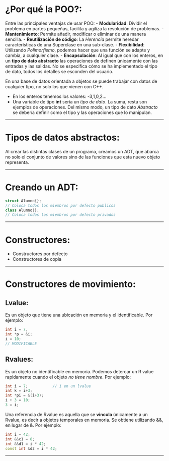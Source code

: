 # ¿Por qué la POO?:
Entre las principales ventajas de usar POO:
	- **Modularidad**: Dividir el problema en partes pequeñas, facilita y agiliza la resolución de problemas.
	- **Mantenimiento**: Permite añadir, modificar o eliminar de una manera sencilla.
	- **Reutilización de código**: La _Herencia_ permite heredar características de una Superclase en una sub-clase.
	- **Flexibilidad**: Utilizando _Polimorfismo_, podemos hacer que una función se adapte y cambia, a cualquier clase.
	- **Encapsulación**: Al igual que con los enteros, en un **tipo de dato abstracto** las operaciones de definen únicamente con las entradas y las salidas. No se especifica cómo se ha implementado el tipo de dato, todos los detalles se esconden del usuario.

En una base de datos orientada a objetos se puede trabajar con datos de cualquier tipo, no solo los que vienen con C++.
- En los enteros tenemos los valores: -3,1,0,2...
- Una variable de tipo **int** sería un _tipo de dato_. La suma, resta son ejemplos de operaciones.
Del mismo modo, un tipo de dato _Abstracto_ se debería definir como el tipo y las operaciones que lo manipulan.

---
# Tipos de datos abstractos:
Al crear las distintas clases de un programa, creamos un ADT, que abarca no solo el conjunto de valores sino de las funciones que esta nuevo objeto representa.

---
# Creando un ADT: 
```cpp
struct Alumno{};
// Coloca todos los miembros por defecto publicos
class Alumno{};
// Coloca todos los miembros por defecto privados
```

---
# Constructores: 

- Constructores por defecto
- Constructores de copia
---
# Constructores de movimiento:
## Lvalue:
Es un objeto que tiene una ubicación en memoria y el identificable. Por ejemplo:
```cpp
int i = 7,
int *p = &i;
i = 10;
// MODIFICABLE
```
## Rvalues:
Es un objeto no identificable en memoria. Podemos detercar un R value rapidamente cuando el objeto *no tiene nombre*. Por ejemplo:
```cpp
int i = 7;           // i en un lvalue
int k = i+3;
int *pi = &(i+3);
i + 3 = 10;
3 = i;
```

Una referencia de Rvalue es aquella que se **vincula** únicamente a un Rvalue, es decir a objetos temporales en memoria. Se obtiene utilizando &&, en lugar de &. Por ejemplo:
```cpp
int i = 42;
int &&c1 = 8;
int &&d1 = i * 42;
const int &d2 = i * 42;
```

---